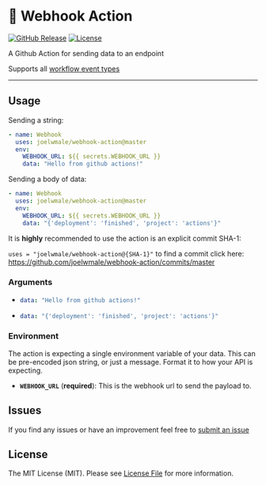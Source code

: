 # 🚀 Webhook Action

[![GitHub Release][ico-release]][link-github-release]
[![License][ico-license]](LICENSE)

A Github Action for sending data to an endpoint

Supports all [workflow event types](https://developer.github.com/webhooks/#events)

<hr/>

## Usage

Sending a string:

```yml
- name: Webhook
  uses: joelwmale/webhook-action@master
  env:
    WEBHOOK_URL: ${{ secrets.WEBHOOK_URL }}
    data: "Hello from github actions!"
```

Sending a body of data:

```yml
- name: Webhook
  uses: joelwmale/webhook-action@master
  env:
    WEBHOOK_URL: ${{ secrets.WEBHOOK_URL }}
    data: "{'deployment': 'finished', 'project': 'actions'}"
```

It is **highly** recommended to use the action is an explicit commit SHA-1:

`uses = "joelwmale/webhook-action@{SHA-1}"` to find a commit click here: https://github.com/joelwmale/webhook-action/commits/master

### Arguments

* ```yml 
  data: "Hello from github actions!"
  ```

* ```yml
  data: "{'deployment': 'finished', 'project': 'actions'}"
  ```

### Environment

The action is expecting a single environment variable of your data. This can be pre-encoded json string, or just a message. Format it to how your API is expecting.

* **`WEBHOOK_URL`** (**required**): This is the webhook url to send the payload to.

## Issues

If you find any issues or have an improvement feel free to [submit an issue](https://github.com/joelwmale/webhook-action/issues/new)

## License

The MIT License (MIT). Please see [License File](LICENSE) for more information.

[ico-release]: https://img.shields.io/github/tag/joelwmale/webhook-action.svg
[ico-license]: https://img.shields.io/badge/license-MIT-brightgreen.svg
[link-github-release]: https://github.com/joelwmale/webhook-action/releases